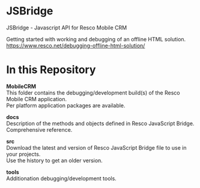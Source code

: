 # JSBridge
JSBridge - Javascript API for Resco Mobile CRM

Getting started with working and debugging of an offline HTML solution.  
https://www.resco.net/debugging-offline-html-solution/

# In this Repository  

**MobileCRM**  
This folder contains the debugging/development build(s) of the Resco Mobile CRM application.  
Per platform application packages are available.

**docs**  
Description of the methods and objects defined in Resco JavaScript Bridge.  
Comprehensive reference.

**src**  
Download the latest and version of Resco JavaScript Bridge file to use in your projects.  
Use the history to get an older version.

**tools**  
Additionation debugging/development tools.
